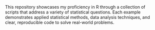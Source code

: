 This repository showcases my proficiency in R through a collection of scripts that address a variety of statistical questions. 
Each example demonstrates applied statistical methods, data analysis techniques, and clear, reproducible code to solve real-world problems.

